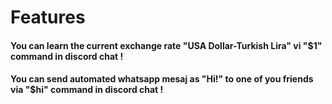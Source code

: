 # Features
#### You can learn the current exchange rate "USA Dollar-Turkish Lira" vi "$1" command in discord chat !
#### You can send automated whatsapp mesaj as "Hi!" to one of you friends via "$hi" command in discord chat !
